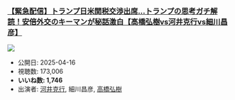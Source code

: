 ### [【緊急配信】トランプ日米関税交渉出席...トランプの思考ガチ解読！安倍外交のキーマンが秘話激白【高橋弘樹vs河井克行vs細川昌彦】](https://www.youtube.com/watch?v=iTdntttk5Uk)
[![](https://img.youtube.com/vi/iTdntttk5Uk/sddefault.jpg)](https://www.youtube.com/watch?v=iTdntttk5Uk)
-   公開日: 2025-04-16
-   視聴数: 173,006
-   **いいね数: 1,746**
-   出演者: [河井克行](/rehacq_fan/people/河井克行 "wikilink"), 細川昌彦, [高橋弘樹](/rehacq_fan/people/高橋弘樹 "wikilink")
